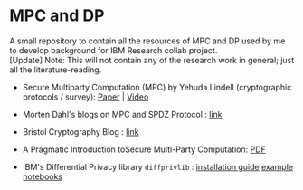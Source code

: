 # MPC and DP
A small repository to contain all the resources of MPC and DP used by me to develop background for IBM Research collab project. \
[Update] Note: This will not contain any of the research work in general; just all the literature-reading.

* Secure Multiparty Computation (MPC) by Yehuda Lindell (cryptographic protocols / survey): [Paper](https://eprint.iacr.org/2020/300.pdf) |
                                                                                            [Video](https://youtu.be/Li2QJ8yImoY)
                                                                                            
* Morten Dahl's blogs on MPC and SPDZ Protocol : [link](https://mortendahl.github.io/2017/09/10/the-spdz-protocol-part2/)

* Bristol Cryptography Blog : [link](https://bristolcrypto.blogspot.com/2016/10/what-is-spdz-part-1-mpc-circuit.html)

* A Pragmatic Introduction toSecure Multi-Party Computation: [PDF](https://securecomputation.org/docs/pragmaticmpc.pdf)

* IBM's Differential Privacy library `diffprivlib` : [installation guide](https://github.com/IBM/differential-privacy-library)
                                                     [example notebooks](https://github.com/IBM/differential-privacy-library/tree/main/notebooks)
